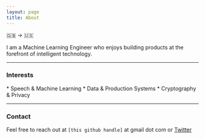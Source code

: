 ```yaml
---
layout: page
title: About
---
```


🇬🇧 -> 🇺🇸

I am a Machine Learning Engineer who enjoys building products at the forefront of intelligent technology.


---

<h3>Interests</h3>
* Speech & Machine Learning
* Data & Production Systems
* Cryptography & Privacy


---

<h3>Contact</h3>

Feel free to reach out at `[this github handle]` at gmail dot com or [Twitter](https://twitter.com/robmsmt)
